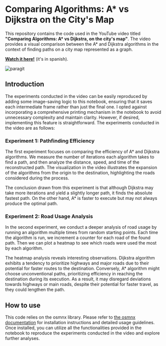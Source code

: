 # Comparing Algorithms: A* vs Dijkstra on the City's Map

This repository contains the code used in the YouTube video titled __"Comparing Algorithms: A* vs Dijkstra, on the city's map"__. The video provides a visual comparison between the A* and Dijkstra algorithms in the context of finding paths on a city map represented as a graph.

[**Watch it here!**](https://youtu.be/oMgfGkFSgI0) (it's in spanish).

![paragit](https://github.com/santifiorino/maps_pathfinding/assets/94584235/6741cab4-477d-4241-9d0f-8c8b9465b5b6)

## Introduction
The experiments conducted in the video can be easily reproduced by adding some image-saving logic to this notebook, ensuring that it saves each intermediate frame rather than just the final one. I opted against incorporating a comprehensive printing mechanism in the notebook to avoid unnecessary complexity and maintain clarity. However, if desired, implementing this feature is straightforward. The experiments conducted in the video are as follows:

### Experiment 1: Pathfinding Efficiency
The first experiment focuses on comparing the efficiency of A* and Dijkstra algorithms. We measure the number of iterations each algorithm takes to find a path, and then analyze the distance, speed, and time of the reconstructed path. The visualization in the video illustrates the expansion of the algorithms from the origin to the destination, highlighting the roads considered during the process.

The conclusion drawn from this experiment is that although Dijkstra may take more iterations and yield a slightly longer path, it finds the absolute fastest path. On the other hand, A* is faster to execute but may not always produce the optimal path.

### Experiment 2: Road Usage Analysis
In the second experiment, we conduct a deeper analysis of road usage by running an algorithm multiple times from random starting points. Each time the algorithm is run, we increment a counter for each road of the found path. Then we can plot a heatmap to see which roads were used the most by each algorithm.

The heatmap analysis reveals interesting observations. Dijkstra algorithm exhibits a tendency to prioritize highways and major roads due to their potential for faster routes to the destination. Conversely, A* algorithm might choose unconventional paths, prioritizing efficiency in reaching the destination during its execution. As a result, it may disregard deviations towards highways or main roads, despite their potential for faster travel, as they could lengthen the path. 

## How to use
This code relies on the osmnx library. Please refer to [the osmnx documentation](https://osmnx.readthedocs.io/en/stable/) for installation instructions and detailed usage guidelines. Once installed, you can utilize all the functionalities provided in the notebook to reproduce the experiments conducted in the video and explore further analyses.
